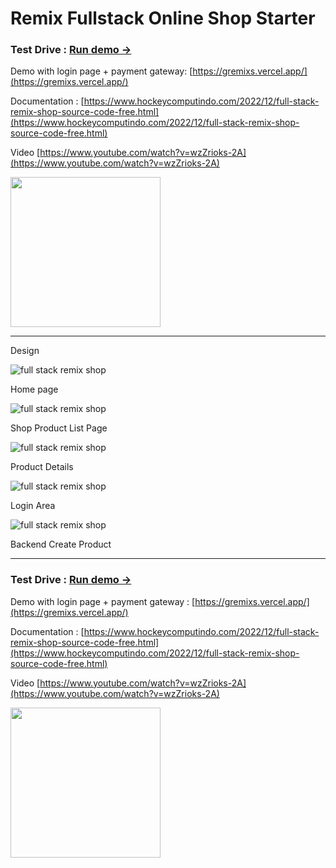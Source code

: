# Remix Fullstack Online Shop Starter

### Test Drive : [Run demo →](https://websitedeveloper.pages.dev/)

Demo with login page + payment gateway: [https://gremixs.vercel.app/](https://gremixs.vercel.app/)

Documentation : [https://www.hockeycomputindo.com/2022/12/full-stack-remix-shop-source-code-free.html](https://www.hockeycomputindo.com/2022/12/full-stack-remix-shop-source-code-free.html)

Video [https://www.youtube.com/watch?v=wzZrioks-2A](https://www.youtube.com/watch?v=wzZrioks-2A)

<a href="https://www.buymeacoffee.com/axcora"><img width="240" src="https://blogger.googleusercontent.com/img/b/R29vZ2xl/AVvXsEgIA9HMwkK8kr7uRwVNxnhXsLQsJHxQQYVSzqCAaK58OpJOiTlzbIX7eEwS_VpJ3oEG-xrmVEl2WKqGvB_o-KjyBGTbbjFHM_bN2Jce9g3FTnt2ZJViwcvB9DHPOKPEMCl7jTQRVWKPw_ETloH7_CK8Xr09SSNNx22xnfGjViwdEsGtR-yGrLmr-JUGHA/s1090/bmc-button.png"/></a>

---------------------------

Design 

![full stack remix shop](ui/home.png)

Home page

![full stack remix shop](ui/shop.png)

Shop Product List Page

![full stack remix shop](ui/product.png)

Product Details

![full stack remix shop](ui/login.png)

Login Area

![full stack remix shop](ui/backend.png)

Backend Create Product


---------------------------

### Test Drive : [Run demo →](https://websitedeveloper.pages.dev/)

Demo with login page + payment gateway : [https://gremixs.vercel.app/](https://gremixs.vercel.app/)

Documentation : [https://www.hockeycomputindo.com/2022/12/full-stack-remix-shop-source-code-free.html](https://www.hockeycomputindo.com/2022/12/full-stack-remix-shop-source-code-free.html)

Video [https://www.youtube.com/watch?v=wzZrioks-2A](https://www.youtube.com/watch?v=wzZrioks-2A)


<a href="https://www.buymeacoffee.com/axcora"><img width="240" src="https://blogger.googleusercontent.com/img/b/R29vZ2xl/AVvXsEgIA9HMwkK8kr7uRwVNxnhXsLQsJHxQQYVSzqCAaK58OpJOiTlzbIX7eEwS_VpJ3oEG-xrmVEl2WKqGvB_o-KjyBGTbbjFHM_bN2Jce9g3FTnt2ZJViwcvB9DHPOKPEMCl7jTQRVWKPw_ETloH7_CK8Xr09SSNNx22xnfGjViwdEsGtR-yGrLmr-JUGHA/s1090/bmc-button.png"/></a>
